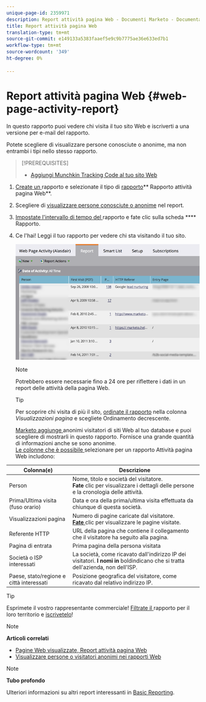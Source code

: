 ```yaml
---
unique-page-id: 2359971
description: Report attività pagina Web - Documenti Marketo - Documentazione prodotto
title: Report attività pagina Web
translation-type: tm+mt
source-git-commit: e149133a5383faaef5e9c9b7775ae36e633ed7b1
workflow-type: tm+mt
source-wordcount: '349'
ht-degree: 0%

---
```



# Report attività pagina Web {#web-page-activity-report}

In questo rapporto puoi vedere chi visita il tuo sito Web e iscriverti a una versione per e-mail del rapporto.

Potete scegliere di visualizzare persone conosciute o anonime, ma non entrambi i tipi nello stesso rapporto.

>[!PREREQUISITES]
>
>* [Aggiungi Munchkin Tracking Code al tuo sito Web](../../../../product-docs/administration/additional-integrations/add-munchkin-tracking-code-to-your-website.md)


1. [Create un ](../../../../product-docs/reporting/basic-reporting/creating-reports/create-a-report-in-a-program.md)rapporto e selezionate il tipo di  [rapporto](report-type-overview.md)** Rapporto attività pagina Web**.
1. Scegliere di [visualizzare persone conosciute o anonime](../../../../product-docs/reporting/basic-reporting/report-activity/display-people-or-anonymous-visitors-in-web-reports.md) nel report.
1. [Impostate l&#39;intervallo di tempo del ](../../../../product-docs/reporting/basic-reporting/editing-reports/change-a-report-time-frame.md) rapporto e fate clic sulla scheda  **** Rapporto.
1. Ce l&#39;hai! Leggi il tuo rapporto per vedere chi sta visitando il tuo sito.

   ![](assets/image2017-3-29-9-3a21-3a36.png)

   >[!NOTE]
   >
   >Potrebbero essere necessarie fino a 24 ore per riflettere i dati in un report delle attività della pagina Web.

   >[!TIP]
   >
   >Per scoprire chi visita di più il sito, [ordinate il rapporto](../../../../product-docs/reporting/basic-reporting/editing-reports/sort-report-on-columns.md) [](../../../../product-docs/reporting/basic-reporting/editing-reports/sort-report-on-columns.md)nella colonna *Visualizzazioni pagina* e scegliete Ordinamento decrescente.

   [Marketo aggiunge ](../../../../product-docs/reporting/basic-reporting/report-activity/tracking-anonymous-activity-and-people.md) anonimi visitatori di siti Web al tuo database e puoi scegliere di mostrarli in questo rapporto. Fornisce una grande quantità di informazioni anche se sono anonime.\
   [Le colonne che è possibile ](../../../../product-docs/reporting/basic-reporting/editing-reports/select-report-columns.md) selezionare per un rapporto Attività pagina Web includono:

<table> 
 <thead> 
  <tr> 
   <th>Colonna(e)</th> 
   <th>Descrizione</th> 
  </tr> 
 </thead> 
 <tbody> 
  <tr> 
   <td>Person</td> 
   <td>Nome, titolo e società del visitatore.<br><strong>Fate </strong> clic per visualizzare i dettagli delle persone e la cronologia delle attività.</td> 
  </tr> 
  <tr> 
   <td>Prima/Ultima visita (fuso orario)</td> 
   <td>Data e ora della prima/ultima visita effettuata da chiunque di questa società.</td> 
  </tr> 
  <tr> 
   <td>Visualizzazioni pagina</td> 
   <td>Numero di pagine caricate dal visitatore.<br><strong><a href="web-page-activity-report/web-pages-viewed-web-page-activity-report.md">Fate </a></strong> clic per visualizzare le pagine visitate.</td> 
  </tr> 
  <tr> 
   <td>Referente HTTP</td> 
   <td>URL della pagina che contiene il collegamento che il visitatore ha seguito alla pagina.</td> 
  </tr> 
  <tr> 
   <td>Pagina di entrata</td> 
   <td>Prima pagina della persona visitata </td> 
  </tr> 
  <tr> 
   <td>Società o ISP interessati</td> 
   <td>La società, come ricavato dall'indirizzo IP dei visitatori. <strong>I nomi in </strong> boldindicano che si tratta dell'azienda, non dell'ISP. </td> 
  </tr> 
  <tr> 
   <td>Paese, stato/regione e città interessati</td> 
   <td>Posizione geografica del visitatore, come ricavato dal relativo indirizzo IP.</td> 
  </tr> 
 </tbody> 
</table>

>[!TIP]
>
>Esprimete il vostro rappresentante commerciale! [Filtrate il ](../../../../product-docs/reporting/basic-reporting/editing-reports/filter-people-in-a-report-with-a-smart-list.md)rapporto per il loro territorio e  [iscrivetelo](../../../../product-docs/reporting/basic-reporting/report-subscriptions/subscribe-to-a-basic-report.md)!

>[!NOTE]
>
>**Articoli correlati**
>
>* [Pagine Web visualizzate, Report attività pagina Web](web-page-activity-report/web-pages-viewed-web-page-activity-report.md)
>* [Visualizzare persone o visitatori anonimi nei rapporti Web](../../../../product-docs/reporting/basic-reporting/report-activity/display-people-or-anonymous-visitors-in-web-reports.md)


>[!NOTE]
>
>**Tubo profondo**
>
>Ulteriori informazioni su altri report interessanti in [Basic Reporting](http://docs.marketo.com/display/docs/basic+reporting).
